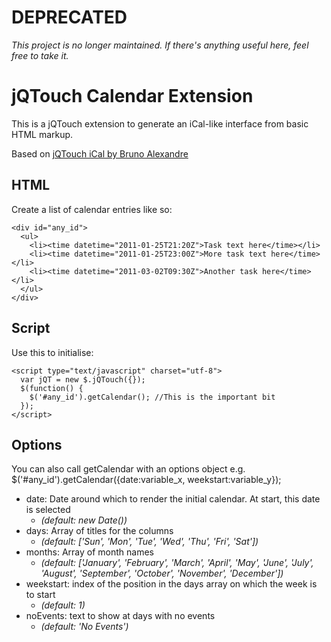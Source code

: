# DEPRECATED

*This project is no longer maintained. If there's anything useful here, feel free to take it.*

jQTouch Calendar Extension
==========================

This is a jQTouch extension to generate an iCal-like interface from basic HTML markup.

Based on [jQTouch iCal by Bruno Alexandre](http://code.google.com/p/jqtouch-ical/)

HTML
----
Create a list of calendar entries like so:

    <div id="any_id">
      <ul>
        <li><time datetime="2011-01-25T21:20Z">Task text here</time></li>
        <li><time datetime="2011-01-25T23:00Z">More task text here</time></li>
        <li><time datetime="2011-03-02T09:30Z">Another task here</time></li>
      </ul>
    </div>

Script
------
Use this to initialise:

    <script type="text/javascript" charset="utf-8">
      var jQT = new $.jQTouch({});
      $(function() {
        $('#any_id').getCalendar(); //This is the important bit
      });
    </script>

Options
-------
You can also call getCalendar with an options object e.g.
    $('#any_id').getCalendar({date:variable_x, weekstart:variable_y});

 * date: Date around which to render the initial calendar. At start, this date is selected 
   * _(default: new Date())_
 * days: Array of titles for the columns 
   * _(default: ['Sun', 'Mon', 'Tue', 'Wed', 'Thu', 'Fri', 'Sat'])_
 * months: Array of month names 
   * _(default: ['January', 'February', 'March', 'April', 'May', 'June', 'July', 'August', 'September', 'October', 'November', 'December'])_
 * weekstart: index of the position in the days array on which the week is to start
   * _(default: 1)_
 * noEvents: text to show at days with no events
   * _(default: 'No Events')_
